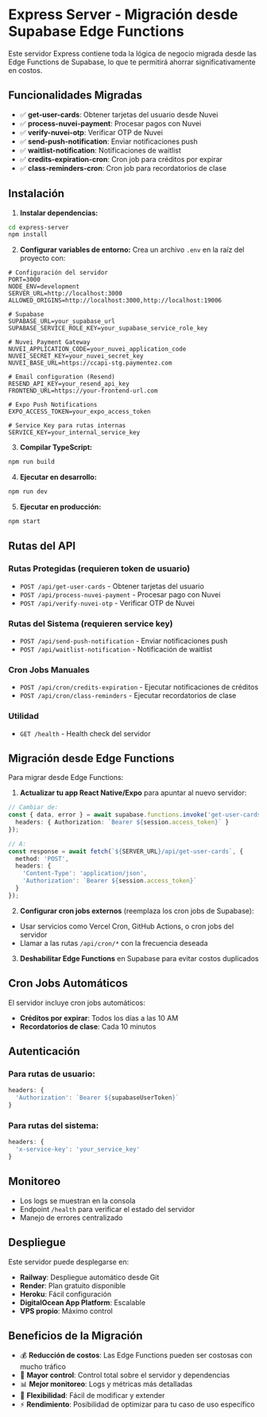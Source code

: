 # Express Server - Migración desde Supabase Edge Functions

Este servidor Express contiene toda la lógica de negocio migrada desde las Edge Functions de Supabase, lo que te permitirá ahorrar significativamente en costos.

## Funcionalidades Migradas

- ✅ **get-user-cards**: Obtener tarjetas del usuario desde Nuvei
- ✅ **process-nuvei-payment**: Procesar pagos con Nuvei
- ✅ **verify-nuvei-otp**: Verificar OTP de Nuvei
- ✅ **send-push-notification**: Enviar notificaciones push
- ✅ **waitlist-notification**: Notificaciones de waitlist
- ✅ **credits-expiration-cron**: Cron job para créditos por expirar
- ✅ **class-reminders-cron**: Cron job para recordatorios de clase

## Instalación

1. **Instalar dependencias:**
```bash
cd express-server
npm install
```

2. **Configurar variables de entorno:**
Crea un archivo `.env` en la raíz del proyecto con:

```env
# Configuración del servidor
PORT=3000
NODE_ENV=development
SERVER_URL=http://localhost:3000
ALLOWED_ORIGINS=http://localhost:3000,http://localhost:19006

# Supabase
SUPABASE_URL=your_supabase_url
SUPABASE_SERVICE_ROLE_KEY=your_supabase_service_role_key

# Nuvei Payment Gateway
NUVEI_APPLICATION_CODE=your_nuvei_application_code
NUVEI_SECRET_KEY=your_nuvei_secret_key
NUVEI_BASE_URL=https://ccapi-stg.paymentez.com

# Email configuration (Resend)
RESEND_API_KEY=your_resend_api_key
FRONTEND_URL=https://your-frontend-url.com

# Expo Push Notifications
EXPO_ACCESS_TOKEN=your_expo_access_token

# Service Key para rutas internas
SERVICE_KEY=your_internal_service_key
```

3. **Compilar TypeScript:**
```bash
npm run build
```

4. **Ejecutar en desarrollo:**
```bash
npm run dev
```

5. **Ejecutar en producción:**
```bash
npm start
```

## Rutas del API

### Rutas Protegidas (requieren token de usuario)
- `POST /api/get-user-cards` - Obtener tarjetas del usuario
- `POST /api/process-nuvei-payment` - Procesar pago con Nuvei
- `POST /api/verify-nuvei-otp` - Verificar OTP de Nuvei

### Rutas del Sistema (requieren service key)
- `POST /api/send-push-notification` - Enviar notificaciones push
- `POST /api/waitlist-notification` - Notificación de waitlist

### Cron Jobs Manuales
- `POST /api/cron/credits-expiration` - Ejecutar notificaciones de créditos
- `POST /api/cron/class-reminders` - Ejecutar recordatorios de clase

### Utilidad
- `GET /health` - Health check del servidor

## Migración desde Edge Functions

Para migrar desde Edge Functions:

1. **Actualizar tu app React Native/Expo** para apuntar al nuevo servidor:
```typescript
// Cambiar de:
const { data, error } = await supabase.functions.invoke('get-user-cards', {
  headers: { Authorization: `Bearer ${session.access_token}` }
});

// A:
const response = await fetch(`${SERVER_URL}/api/get-user-cards`, {
  method: 'POST',
  headers: {
    'Content-Type': 'application/json',
    'Authorization': `Bearer ${session.access_token}`
  }
});
```

2. **Configurar cron jobs externos** (reemplaza los cron jobs de Supabase):
- Usar servicios como Vercel Cron, GitHub Actions, o cron jobs del servidor
- Llamar a las rutas `/api/cron/*` con la frecuencia deseada

3. **Deshabilitar Edge Functions** en Supabase para evitar costos duplicados

## Cron Jobs Automáticos

El servidor incluye cron jobs automáticos:
- **Créditos por expirar**: Todos los días a las 10 AM
- **Recordatorios de clase**: Cada 10 minutos

## Autenticación

### Para rutas de usuario:
```typescript
headers: {
  'Authorization': `Bearer ${supabaseUserToken}`
}
```

### Para rutas del sistema:
```typescript
headers: {
  'x-service-key': 'your_service_key'
}
```

## Monitoreo 

- Los logs se muestran en la consola
- Endpoint `/health` para verificar el estado del servidor
- Manejo de errores centralizado

## Despliegue

Este servidor puede desplegarse en:
- **Railway**: Despliegue automático desde Git
- **Render**: Plan gratuito disponible
- **Heroku**: Fácil configuración
- **DigitalOcean App Platform**: Escalable
- **VPS propio**: Máximo control

## Beneficios de la Migración

- 💰 **Reducción de costos**: Las Edge Functions pueden ser costosas con mucho tráfico
- 🚀 **Mayor control**: Control total sobre el servidor y dependencias
- 📊 **Mejor monitoreo**: Logs y métricas más detalladas
- 🔧 **Flexibilidad**: Fácil de modificar y extender
- ⚡ **Rendimiento**: Posibilidad de optimizar para tu caso de uso específico 